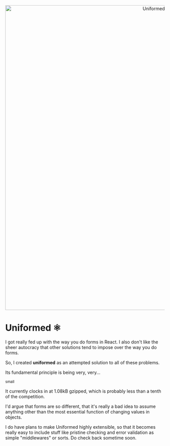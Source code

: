 <div align="center">
  <img src="https://raw.githubusercontent.com/parkroolucas/uniformed/master/logo.png" alt="Uniformed Logo" width="960">
</div>

# Uniformed ⚛️

I got really fed up with the way you do forms in React. I also don't like the sheer autocracy that other solutions tend to impose over the way you do forms.

So, I created **uniformed** as an attempted solution to all of these problems.

Its fundamental principle is being very, very...

<sub>small</sub>

It currently clocks in at 1.08kB gzipped, which is probably less than a tenth of the competition.

I'd argue that forms are so different, that it's really a bad idea to assume anything other than the most essential function of changing values in objects.

I do have plans to make Uniformed highly extensible, so that it becomes really easy to include stuff like pristine checking and error validation as simple "middlewares" or sorts. Do check back sometime soon.